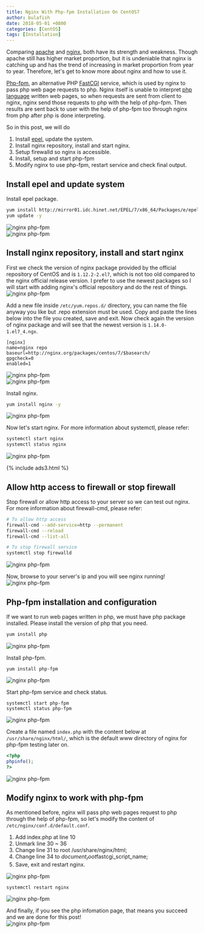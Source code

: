 ```yaml
---
title: Nginx With Php-fpm Installation On CentOS7
author: bulafish
date: 2018-05-01 +0800
categories: [CentOS]
tags: [Installation]
---
```


Comparing [apache](https://httpd.apache.org/) and [nginx](https://nginx.org/en/), both have its strength and weakness.  Though apache still has higher market proportion, but it is undeniable that nginx is catching up and has the trend of increasing in market proportion from year to year.  Therefore, let's get to know more about nginx and how to use it.

[Php-fpm](https://php-fpm.org/), an alternative PHP [FastCGI](https://en.wikipedia.org/wiki/FastCGI) service, which is used by nginx to pass php web page requests to php.  Nginx itself is unable to interpret [php language](http://www.php.net/) written web pages, so when requests are sent from client to nginx, nginx send those requests to php with the help of php-fpm.  Then results are sent back to user with the help of php-fpm too through nginx from php after php is done interpreting.

So in this post, we will do
1. Install [epel](https://fedoraproject.org/wiki/EPEL), update the system.
2. Install nginx repository, install and start nginx.
3. Setup firewalld so nginx is accessible.
4. Install, setup and start php-fpm
5. Modify nginx to use php-fpm, restart service and check final output.

## Install epel and update system
Install epel package.
```bash
yum install http://mirror01.idc.hinet.net/EPEL/7/x86_64/Packages/e/epel-release-7-11.noarch.rpm
yum update -y
```
![nginx php-fpm](/assets/img/2018050101.jpg)  
![nginx php-fpm](/assets/img/2018050102.jpg)

## Install nginx repository, install and start nginx
First we check the version of nginx package provided by the official repository of CentOS and is `1.12.2-2.el7`, which is not too old compared to the nginx official release version.  I prefer to use the newest packages so I will start with adding nginx's official repository and do the rest of things.  
![nginx php-fpm](/assets/img/2018050103.jpg)

Add a new file inside `/etc/yum.repos.d/` directory, you can name the file anyway you like but .repo extension must be used.  Copy and paste the lines below into the file you created, save and exit.  Now check again the version of nginx package and will see that the newest version is `1.14.0-1.el7_4.ngx`.
```
[nginx]
name=nginx repo
baseurl=http://nginx.org/packages/centos/7/$basearch/
gpgcheck=0
enabled=1
```
![nginx php-fpm](/assets/img/2018050104.jpg)  
![nginx php-fpm](/assets/img/2018050105.jpg)

Install nginx.
```bash
yum install nginx -y
```
![nginx php-fpm](/assets/img/2018050106.jpg)

Now let's start nginx.  For more information about systemctl, please refer:
```bash
systemctl start nginx
systemctl status nginx
```
![nginx php-fpm](/assets/img/2018050115.jpg)

{% include ads3.html %}

## Allow http access to firewall or stop firewall
Stop firewall or allow http access to your server so we can test out nginx.  
For more information about firewall-cmd, please refer:
```bash
# To allow http access
firewall-cmd --add-service=http --permanent
firewall-cmd --reload
firewall-cmd --list-all

# To stop firewall service
systemctl stop firewalld
```
![nginx php-fpm](/assets/img/2018050107.jpg)

Now, browse to your server's ip and you will see nginx running!  
![nginx php-fpm](/assets/img/2018050116.jpg)

## Php-fpm installation and configuration
If we want to run web pages written in php, we must have php package installed.  Please install the version of php that you need.
```bash
yum install php
```
![nginx php-fpm](/assets/img/2018050108.jpg)

Install php-fpm.
```
yum install php-fpm
```
![nginx php-fpm](/assets/img/2018050109.jpg)

Start php-fpm service and check status.
```
systemctl start php-fpm
systemctl status php-fpm
```
![nginx php-fpm](/assets/img/2018050110.jpg)

Create a file named `index.php` with the content below at `/usr/share/nginx/html/`, which is  the default www directory of nginx for php-fpm testing later on.
```php
<?php
phpinfo();
?>
```
![nginx php-fpm](/assets/img/2018050111.jpg)

## Modify nginx to work with php-fpm
As mentioned before, nginx will pass php web pages request to php through the help of php-fpm, so let's modify the content of `/etc/nginx/conf.d/default.conf`.
1. Add index.php at line 10
2. Unmark line 30 ~ 36
3. Change line 31 to root /usr/share/nginx/html;
4. Change line 34 to $document_root$fastcgi_script_name;
5. Save, exit and restart nginx.

![nginx php-fpm](/assets/img/2018050113.jpg)
```
systemctl restart nginx
```
![nginx php-fpm](/assets/img/2018050114.jpg)

And finally, if you see the php infomation page, that means you succeed and we are done for this post!  
![nginx php-fpm](/assets/img/2018050112.jpg)